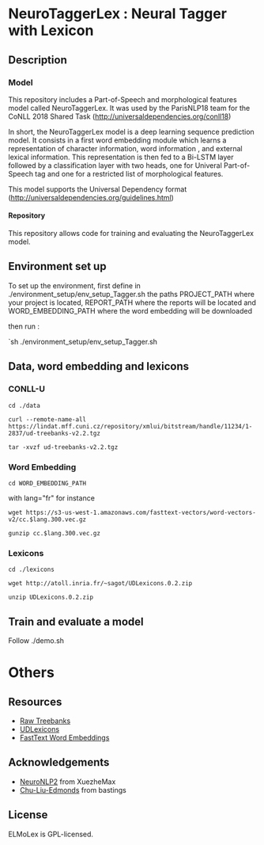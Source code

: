 
# NeuroTaggerLex : Neural Tagger with Lexicon

## Description 

### Model 

This repository includes a Part-of-Speech and morphological features model called NeuroTaggerLex. It was used by the ParisNLP18 team for the CoNLL 2018 Shared Task (http://universaldependencies.org/conll18)

In short, the NeuroTaggerLex model is a deep learning sequence prediction model. It consists in a first word embedding module which learns a representation of character information, word information , and external lexical information.  This representation is then fed to a Bi-LSTM layer followed by a classification layer with two heads, one for Univeral Part-of-Speech tag and one for a restricted list of morphological features.

This model supports the Universal Dependency format (http://universaldependencies.org/guidelines.html)

#### Repository 

This repository allows code for training and evaluating the NeuroTaggerLex model. 


## Environment set up  

To set up the environment, first define in ./environment_setup/env_setup_Tagger.sh  the paths PROJECT_PATH where your project is located, REPORT_PATH where the reports will be located and WORD_EMBEDDING_PATH where the word embedding will be downloaded

then run : 

`sh ./environment_setup/env_setup_Tagger.sh 

## Data, word embedding and lexicons

### CONLL-U 

`cd ./data `

`curl --remote-name-all https://lindat.mff.cuni.cz/repository/xmlui/bitstream/handle/11234/1-2837/ud-treebanks-v2.2.tgz`

`tar -xvzf ud-treebanks-v2.2.tgz`

<!---
.. renaming all the folders 
-->

### Word Embedding 



`cd WORD_EMBEDDING_PATH`

with lang="fr" for instance

`wget https://s3-us-west-1.amazonaws.com/fasttext-vectors/word-vectors-v2/cc.$lang.300.vec.gz`

`gunzip cc.$lang.300.vec.gz`

### Lexicons 

`cd ./lexicons `

`wget http://atoll.inria.fr/~sagot/UDLexicons.0.2.zip`

`unzip UDLexicons.0.2.zip`

<!---
..preprocessing commands
-->

## Train and evaluate a model 

Follow ./demo.sh 

# Others 

## Resources
* [Raw Treebanks](http://universaldependencies.org/conll18/data.html)
* [UDLexicons](http://pauillac.inria.fr/~sagot/index.html#udlexicons)
* [FastText Word Embeddings](https://github.com/facebookresearch/fastText/blob/master/pretrained-vectors.md)

## Acknowledgements
* [NeuroNLP2](https://github.com/XuezheMax/NeuroNLP2) from XuezheMax
* [Chu-Liu-Edmonds](https://github.com/bastings/nlp1-2017-projects/blob/master/dep-parser/mst/mst.ipynb) from bastings

## License
ELMoLex is GPL-licensed.


